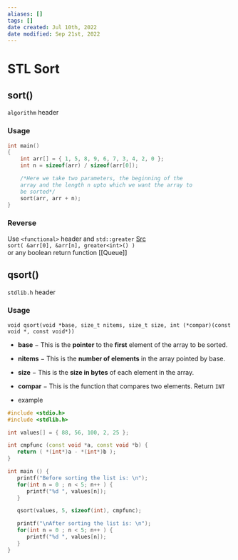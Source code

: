 ```yaml
---
aliases: []
tags: []
date created: Jul 10th, 2022
date modified: Sep 21st, 2022
---
```

# STL Sort

## sort()

`algorithm` header

### Usage

```cpp
int main()
{
	int arr[] = { 1, 5, 8, 9, 6, 7, 3, 4, 2, 0 };
	int n = sizeof(arr) / sizeof(arr[0]);

	/*Here we take two parameters, the beginning of the
	array and the length n upto which we want the array to
	be sorted*/
	sort(arr, arr + n);
}
```

### Reverse

Use `<functional>` header and `std::greater` [Src](https://en.cppreference.com/w/cpp/utility/functional/greater)  
`sort( &arr[0], &arr[n], greater<int>() )`  
or any boolean return function [[Queue]]

## qsort()

`stdlib.h` header

### Usage

`void qsort(void *base, size_t nitems, size_t size, int (*compar)(const void *, const void*))`
-   **base** − This is the **pointer** to the **first** element of the array to be sorted.
-   **nitems** − This is the **number of elements** in the array pointed by base.
-   **size** − This is the **size in bytes** of each element in the array.
-   **compar** − This is the function that compares two elements. Return `INT`

- example
```cpp
#include <stdio.h>
#include <stdlib.h>

int values[] = { 88, 56, 100, 2, 25 };

int cmpfunc (const void *a, const void *b) {
   return ( *(int*)a - *(int*)b );
}

int main () {
   printf("Before sorting the list is: \n");
   for(int n = 0 ; n < 5; n++ ) {
      printf("%d ", values[n]);
   }

   qsort(values, 5, sizeof(int), cmpfunc);

   printf("\nAfter sorting the list is: \n");
   for(int n = 0 ; n < 5; n++ ) {   
      printf("%d ", values[n]);
   }
}
```